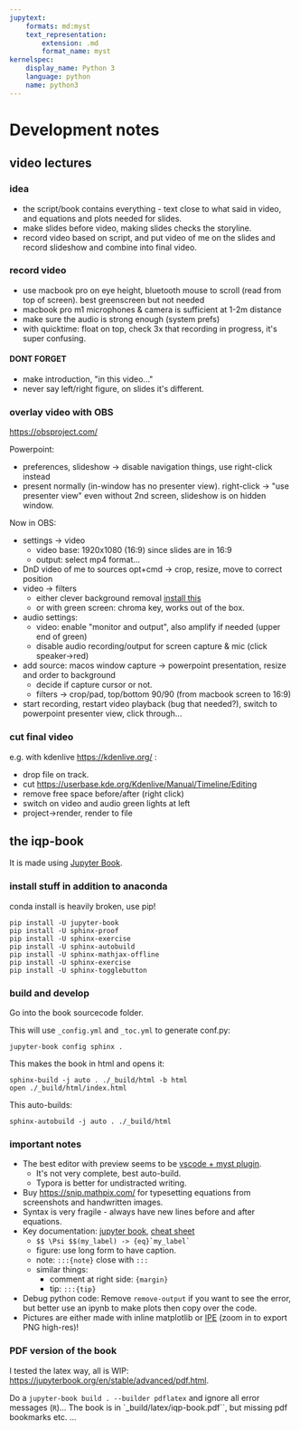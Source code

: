 ```yaml
---
jupytext:
    formats: md:myst
    text_representation:
        extension: .md
        format_name: myst
kernelspec:
    display_name: Python 3
    language: python
    name: python3
---
```



# Development notes

## video lectures

### idea
* the script/book contains everything - text close to what said in video, and equations and plots needed for slides.
* make slides before video, making slides checks the storyline.
* record video based on script, and put video of me on the slides and record slideshow and combine into final video.

### record video 
* use macbook pro on eye height, bluetooth mouse to scroll (read from top of screen). best greenscreen but not needed
* macbook pro m1 microphones & camera is sufficient at 1-2m distance
* make sure the audio is strong enough (system prefs)
* with quicktime: float on top, check 3x that recording in progress, it's super confusing.

#### DONT FORGET
* make introduction, "in this video..."
* never say left/right figure, on slides it's different.

### overlay video with OBS
https://obsproject.com/

Powerpoint: 
* preferences, slideshow -> disable navigation things, use right-click instead
* present normally (in-window has no presenter view). right-click -> "use presenter view" even without 2nd screen, slideshow is on hidden window.

Now in OBS: 
* settings -> video
  * video base: 1920x1080 (16:9) since slides are in 16:9
  * output: select mp4 format...
* DnD video of me to sources
    opt+cmd -> crop, resize, move to correct position
* video -> filters
  * either clever background removal [install this](https://github.com/royshil/obs-backgroundremoval)
  * or with green screen: chroma key, works out of the box.
* audio settings:
    * video: enable "monitor and output", also amplify if needed (upper end of green)
    * disable audio recording/output for screen capture & mic (click speaker->red)
* add source: macos window capture -> powerpoint  presentation, resize and order to background
    * decide if capture cursor or not.
    * filters -> crop/pad, top/bottom 90/90 (from macbook screen to 16:9)
* start recording, restart video playback (bug that needed?), switch to powerpoint presenter view, click through...


### cut final video
e.g. with kdenlive https://kdenlive.org/ :
* drop file on track. 
* cut https://userbase.kde.org/Kdenlive/Manual/Timeline/Editing
* remove free space before/after (right click)
* switch on video and audio green lights at left
* project->render, render to file


## the iqp-book

It is made using [Jupyter Book](https://jupyterbook.org/).

### install stuff in addition to anaconda
conda install is heavily broken, use pip!
```
pip install -U jupyter-book
pip install -U sphinx-proof
pip install -U sphinx-exercise
pip install -U sphinx-autobuild
pip install -U sphinx-mathjax-offline
pip install -U sphinx-exercise
pip install -U sphinx-togglebutton
```

### build and develop

Go into the book sourcecode folder.

This will use  `_config.yml` and  `_toc.yml` to generate conf.py:

```
jupyter-book config sphinx .
```
This makes the book in html and opens it:
```
sphinx-build -j auto . ./_build/html -b html
open ./_build/html/index.html
```
This auto-builds:
```
sphinx-autobuild -j auto . ./_build/html
```


### important notes
* The best editor with preview seems to be [vscode + myst plugin](https://github.com/executablebooks/myst-vs-code). 
  * It's not very complete, best auto-build.
  * Typora is better for undistracted writing.
* Buy https://snip.mathpix.com/ for typesetting equations from screenshots and handwritten images.
* Syntax is very fragile - always have new lines before and after equations.
* Key documentation: [jupyter book](https://jupyterbook.org/en/stable/content/references.html), [cheat sheet](https://jupyterbook.org/en/stable/reference/cheatsheet.html)
  * ```$$ \Psi $$(my_label) -> {eq}`my_label` ```
  * figure: use long form to have caption.
  * note: `:::{note}` close with `:::`
  * similar things: 
    * comment at right side: `{margin}`
    * tip: `:::{tip}`
* Debug python code: Remove `remove-output` if you want to see the error, but better use an ipynb to make plots then copy over the code.
* Pictures are either made with inline matplotlib or [IPE](https://github.com/otfried/ipe) (zoom in to export PNG high-res)!

### PDF version of the book
I tested the latex way, all is WIP: https://jupyterbook.org/en/stable/advanced/pdf.html.

Do a `jupyter-book build . --builder pdflatex` and ignore all error messages (`R`)... The book is in `_build/latex/iqp-book.pdf``, but missing pdf bookmarks etc. ...


